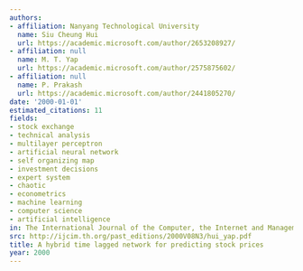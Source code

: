 ```yaml
---
authors:
- affiliation: Nanyang Technological University
  name: Siu Cheung Hui
  url: https://academic.microsoft.com/author/2653208927/
- affiliation: null
  name: M. T. Yap
  url: https://academic.microsoft.com/author/2575875602/
- affiliation: null
  name: P. Prakash
  url: https://academic.microsoft.com/author/2441805270/
date: '2000-01-01'
estimated_citations: 11
fields:
- stock exchange
- technical analysis
- multilayer perceptron
- artificial neural network
- self organizing map
- investment decisions
- expert system
- chaotic
- econometrics
- machine learning
- computer science
- artificial intelligence
in: The International Journal of the Computer, the Internet and Management
src: http://ijcim.th.org/past_editions/2000V08N3/hui_yap.pdf
title: A hybrid time lagged network for predicting stock prices
year: 2000
---
```

